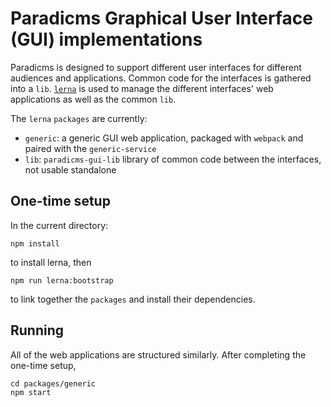 # Paradicms Graphical User Interface (GUI) implementations

Paradicms is designed to support different user interfaces for different audiences and applications. Common code for the interfaces is
gathered into a `lib`. [`lerna`](https://github.com/lerna/lerna) is used to manage the different interfaces' web applications as well as the common `lib`.

The `lerna` `packages` are currently:

* `generic`: a generic GUI web application, packaged with `webpack` and paired with the `generic-service`
*  `lib`: `paradicms-gui-lib` library of common code between the interfaces, not usable standalone

## One-time setup

In the current directory:

    npm install
    
to install lerna, then

    npm run lerna:bootstrap
    
to link together the `packages` and install their dependencies.

## Running

All of the web applications are structured similarly. After completing the one-time setup, 

    cd packages/generic
    npm start
